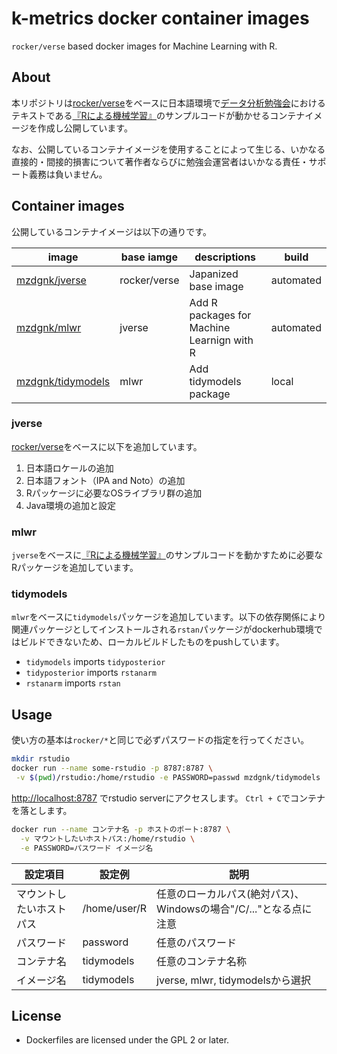 k-metrics docker container images
================

`rocker/verse` based docker images for Machine Learning with R.

About
-----

本リポジトリは[rocker/verse](https://hub.docker.com/r/rocker/verse)をベースに日本語環境で[データ分析勉強会](https://sites.google.com/site/kantometrics/2019)におけるテキストである[『Rによる機械学習』](https://www.shoeisha.co.jp/book/detail/9784798145112)のサンプルコードが動かせるコンテナイメージを作成し公開しています。


なお、公開しているコンテナイメージを使用することによって生じる、いかなる直接的・間接的損害について著作者ならびに勉強会運営者はいかなる責任・サポート義務は負いません。

Container images
----------------

公開しているコンテナイメージは以下の通りです。

| image                                                           | base iamge   | descriptions                               | build     |
|-----------------------------------------------------------------|--------------|--------------------------------------------|-----------|
| [mzdgnk/jverse](https://hub.docker.com/r/mzdgnk/jverse)         | rocker/verse | Japanized base image                       | automated |
| [mzdgnk/mlwr](https://hub.docker.com/r/mzdgnk/mlwr)             | jverse       | Add R packages for Machine Learnign with R | automated |
| [mzdgnk/tidymodels](https://hub.docker.com/r/mzdgnk/tidymodels) | mlwr         | Add tidymodels package                     | local     |

### jverse

[rocker/verse](https://hub.docker.com/r/rocker/verse)をベースに以下を追加しています。

1.  日本語ロケールの追加
2.  日本語フォント（IPA and Noto）の追加
3.  Rパッケージに必要なOSライブラリ群の追加
4.  Java環境の追加と設定

### mlwr

`jverse`をベースに[『Rによる機械学習』](https://www.shoeisha.co.jp/book/detail/9784798145112)のサンプルコードを動かすために必要なRパッケージを追加しています。

### tidymodels

`mlwr`をベースに`tidymodels`パッケージを追加しています。以下の依存関係により関連パッケージとしてインストールされる`rstan`パッケージがdockerhub環境ではビルドできないため、ローカルビルドしたものをpushしています。

-   `tidymodels` imports `tidyposterior`
-   `tidyposterior` imports `rstanarm`
-   `rstanarm` imports `rstan`

Usage
-----

使い方の基本は`rocker/*`と同じで必ずパスワードの指定を行ってください。

``` bash
mkdir rstudio
docker run --name some-rstudio -p 8787:8787 \
 -v $(pwd)/rstudio:/home/rstudio -e PASSWORD=passwd mzdgnk/tidymodels
```

<http://localhost:8787> でrstudio serverにアクセスします。
`Ctrl + C`でコンテナを落とします。

``` bash
docker run --name コンテナ名 -p ホストのポート:8787 \
  -v マウントしたいホストパス:/home/rstudio \
  -e PASSWORD=パスワード イメージ名
```

| 設定項目                 | 設定例       | 説明                                                              |
|--------------------------|--------------|-------------------------------------------------------------------|
| マウントしたいホストパス | /home/user/R | 任意のローカルパス(絶対パス)、Windowsの場合"/C/..."となる点に注意 |
| パスワード               | password     | 任意のパスワード                                                  |
| コンテナ名               | tidymodels   | 任意のコンテナ名称                                                |
| イメージ名               | tidymodels   | jverse, mlwr, tidymodelsから選択                                  |

License
-------

-   Dockerfiles are licensed under the GPL 2 or later.
